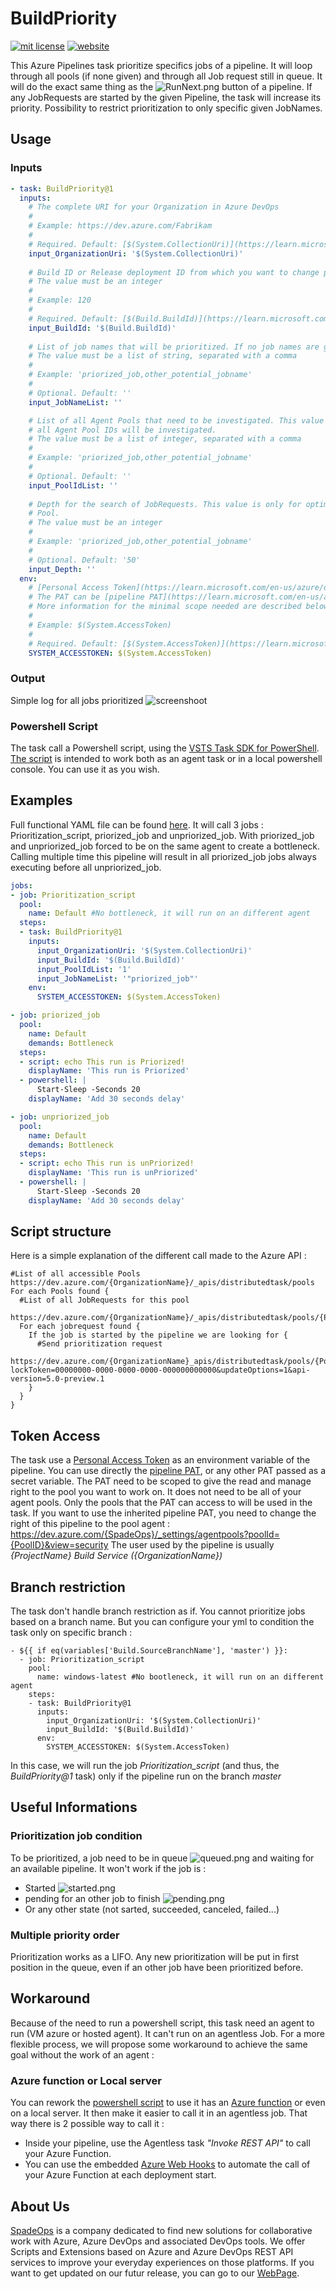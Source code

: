 # BuildPriority
[![mit license](https://img.shields.io/badge/license-MIT-green)](https://github.com/SpadeOps/buildpriority-task/blob/main/LICENSE)  [![website](https://img.shields.io/badge/site-SpadeOps-blue)](https://www.spadeops.com/)

This Azure Pipelines task prioritize specifics jobs of a pipeline. It will loop through all pools (if none given) and through all Job request still in queue.
It will do the exact same thing as the ![RunNext.png](images/RunNext.png) button of a pipeline.
If any JobRequests are started by the given Pipeline, the task will increase its priority. Possibility to restrict prioritization to only specific given JobNames.

## Usage
### Inputs
```yaml
- task: BuildPriority@1
  inputs:
    # The complete URI for your Organization in Azure DevOps
    #
    # Example: https://dev.azure.com/Fabrikam
    #
    # Required. Default: [$(System.CollectionUri)](https://learn.microsoft.com/en-us/azure/devops/pipelines/build/variables?view=azure-devops&tabs=yaml)
    input_OrganizationUri: '$(System.CollectionUri)'
    
    # Build ID or Release deployment ID from which you want to change priority.
    # The value must be an integer
    #
    # Example: 120
    #
    # Required. Default: [$(Build.BuildId)](https://learn.microsoft.com/en-us/azure/devops/pipelines/build/variables?view=azure-devops&tabs=yaml)
    input_BuildId: '$(Build.BuildId)'
    
    # List of job names that will be prioritized. If no job names are given, all jobs of the build will be priorized.
    # The value must be a list of string, separated with a comma
    #
    # Example: 'priorized_job,other_potential_jobname'
    #
    # Optional. Default: ''
    input_JobNameList: ''

    # List of all Agent Pools that need to be investigated. This value is only for optimization purpose. If no Pool IDs are given, 
    # all Agent Pool IDs will be investigated.
    # The value must be a list of integer, separated with a comma
    #
    # Example: 'priorized_job,other_potential_jobname'
    #
    # Optional. Default: ''
    input_PoolIdList: ''
    
    # Depth for the search of JobRequests. This value is only for optimization purpose. We will only look for the first {Depth} job request of the Agent 
    # Pool.
    # The value must be an integer
    #
    # Example: 'priorized_job,other_potential_jobname'
    #
    # Optional. Default: '50'
    input_Depth: ''
  env:
    # [Personal Access Token](https://learn.microsoft.com/en-us/azure/devops/organizations/accounts/use-personal-access-tokens-to-authenticate?view=azure-devops&tabs=Windows#use-a-pat) used to access to the agent pools.
    # The PAT can be [pipeline PAT](https://learn.microsoft.com/en-us/azure/devops/pipelines/build/variables?view=azure-devops&tabs=yaml#systemaccesstoken), or any other PAT given as a secret variable. 
    # More information for the minimal scope needed are described below.
    #
    # Example: $(System.AccessToken)
    #
    # Required. Default: [$(System.AccessToken)](https://learn.microsoft.com/en-us/azure/devops/pipelines/build/variables?view=azure-devops&tabs=yaml)
    SYSTEM_ACCESSTOKEN: $(System.AccessToken)
```

### Output
Simple log for all jobs prioritized
![screenshoot](images/screenshot01.png)

### Powershell Script
The task call a Powershell script, using the [VSTS Task SDK for PowerShell](https://github.com/microsoft/azure-pipelines-task-lib/blob/master/powershell/Docs/README.md). [The script](https://github.com/SpadeOps/buildpriority-task/blob/main/tasks/Prioritization.ps1) is intended to work both as an agent task or in a local powershell console. You can use it as you wish.

## Examples
Full functional YAML file can be found [here](https://github.com/SpadeOps/buildpriority-task/blob/main/.AzureDevOps/PrioritizationExample.yml).
It will call 3 jobs : Prioritization_script, priorized_job and unpriorized_job. With priorized_job and unpriorized_job forced to be on the same agent to create a bottleneck.
Calling multiple time this pipeline will result in all priorized_job jobs always executing before all unpriorized_job.
```yaml
jobs:
- job: Prioritization_script
  pool:
    name: Default #No bottleneck, it will run on an different agent
  steps:
  - task: BuildPriority@1
    inputs:
      input_OrganizationUri: '$(System.CollectionUri)'
      input_BuildId: '$(Build.BuildId)'
      input_PoolIdList: '1'
      input_JobNameList: '"priorized_job"'
    env:
      SYSTEM_ACCESSTOKEN: $(System.AccessToken)

- job: priorized_job
  pool:
    name: Default
    demands: Bottleneck
  steps:
  - script: echo This run is Priorized!
    displayName: 'This run is Priorized'
  - powershell: |
      Start-Sleep -Seconds 20
    displayName: 'Add 30 seconds delay'

- job: unpriorized_job
  pool:
    name: Default
    demands: Bottleneck
  steps:
  - script: echo This run is unPriorized!
    displayName: 'This run is unPriorized'
  - powershell: |
      Start-Sleep -Seconds 20
    displayName: 'Add 30 seconds delay'

```

## Script structure
Here is a simple explanation of the different call made to the Azure API :
```
#List of all accessible Pools
https://dev.azure.com/{OrganizationName}/_apis/distributedtask/pools
For each Pools found {
  #List of all JobRequests for this pool
  https://dev.azure.com/{OrganizationName}/_apis/distributedtask/pools/{PoolID}/jobrequests
  For each jobrequest found {
    If the job is started by the pipeline we are looking for {
      #Send prioritization request
      https://dev.azure.com/{OrganizationName}_apis/distributedtask/pools/{PoolID}/jobrequests/{JobRequest}?lockToken=00000000-0000-0000-0000-000000000000&updateOptions=1&api-version=5.0-preview.1
    }
  }
}
```

## Token Access
The task use a [Personal Access Token](https://learn.microsoft.com/en-us/azure/devops/organizations/accounts/use-personal-access-tokens-to-authenticate?view=azure-devops&tabs=Windows#use-a-pat) as an environment variable of the pipeline. You can use directly the [pipeline PAT](https://learn.microsoft.com/en-us/azure/devops/pipelines/build/variables?view=azure-devops&tabs=yaml#systemaccesstoken), or any other PAT passed as a secret variable.
The PAT need to be scoped to give the read and manage right to the pool you want to work on. It does not need to be all of your agent pools. Only the pools that the PAT can access to will be used in the task.
If you want to use the inherited pipeline PAT, you need to change the right of this pipeline to the pool agent :
https://dev.azure.com/{SpadeOps}/_settings/agentpools?poolId={PoolID}&view=security 
The user used by the pipeline is usually _{ProjectName} Build Service ({OrganizationName})_ 

## Branch restriction
The task don't handle branch restriction as if. You cannot prioritize jobs based on a branch name.
But you can configure your yml to condition the task only on specific branch :
```
- ${{ if eq(variables['Build.SourceBranchName'], 'master') }}:
  - job: Prioritization_script
    pool:
      name: windows-latest #No bootleneck, it will run on an different agent
    steps:
    - task: BuildPriority@1
      inputs:
        input_OrganizationUri: '$(System.CollectionUri)'
        input_BuildId: '$(Build.BuildId)'
      env:
        SYSTEM_ACCESSTOKEN: $(System.AccessToken)
```
In this case, we will run the job _Prioritization_script_ (and thus, the _BuildPriority@1_ task) only if the pipeline run on the branch _master_

## Useful Informations

### Prioritization job condition
To be prioritized, a job need to be in queue ![queued.png](images/queued.png) and waiting for an available pipeline. 
It won't work if the job is :
- Started ![started.png](images/started.png) 
- pending for an other job to finish ![pending.png](images/pending.png) 
- Or any other state (not sarted, succeeded, canceled, failed...)

### Multiple priority order
Prioritization works as a LIFO. Any new prioritization will be put in first position in the queue, even if an other job have been prioritized before.  

## Workaround
Because of the need to run a powershell script, this task need an agent to run (VM azure or hosted agent). It can't run on an agentless Job. 
For a more flexible process, we will propose some workaround to achieve the same goal without the work of an agent :

### Azure function or Local server
You can rework the [powershell script](https://github.com/SpadeOps/buildpriority-task/blob/main/tasks/Prioritization.ps1) to use it has an [Azure function](https://learn.microsoft.com/en-us/azure/azure-functions/functions-reference?tabs=blob&pivots=programming-language-powershell) or even on a local server. It then make it easier to call it in an agentless job.
That way there is 2 possible way to call it : 
 - Inside your pipeline, use the Agentless task <i>"Invoke REST API"</i> to call your Azure Function.
 - You can use the embedded [Azure Web Hooks](https://learn.microsoft.com/en-us/azure/devops/service-hooks/services/webhooks?view=azure-devops) to automate the call of your Azure Function at each deployment start.

## About Us
[SpadeOps](https://www.spadeops.com/) is a company dedicated to find new solutions for collaborative work with Azure, Azure DevOps and associated DevOps tools.
We offer Scripts and Extensions based on Azure and Azure DevOps REST API services to improve your everyday experiences on those platforms.
If you want to get updated on our futur release, you can go to our [WebPage](https://www.spadeops.com/).
